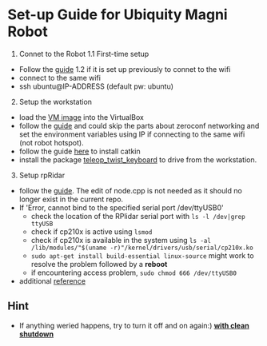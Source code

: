 # Set-up Guide for Ubiquity Magni Robot

1. Connet to the Robot 
1.1 First-time setup
- Follow the [guide](https://learn.ubiquityrobotics.com/connecting) 
1.2 if it is set up previously to connet to the wifi
- connect to the same wifi
- ssh ubuntu@IP-ADDRESS (default pw: ubuntu)

2. Setup the workstation
- load the [VM image](https://downloads.ubiquityrobotics.com/vm.html) into the VirtualBox
- follow the [guide](https://learn.ubiquityrobotics.com/workstation_setup) and could skip the parts about zeroconf networking and set the environment variables using IP if connecting to the same wifi (not robot hotspot). 
- follow the guide [here](https://learn.ubiquityrobotics.com/simulation) to install catkin
- install the package [teleop_twist_keyboard](https://answers.ros.org/question/199363/error-run-teleop_twist_keyboard-package/) to drive from the workstation. 

3. Setup rpRidar
- follow the [guide](https://learn.ubiquityrobotics.com/lidar_navigation). The edit of node.cpp is not needed as it should no longer exist in the current repo.
- If 'Error, cannot bind to the specified serial port /dev/ttyUSB0'
  - check the location of the RPlidar serial port with `ls -l /dev|grep ttyUSB`
  - check if cp210x is active using `lsmod`
  - check if cp210x is available in the system using `ls -al /lib/modules/"$(uname -r)"/kernel/drivers/usb/serial/cp210x.ko`
  - `sudo apt-get install build-essential linux-source` might work to resolve the problem followed by a **reboot**
  - if encountering access problem, `sudo chmod 666 /dev/ttyUSB0`
- additional [reference](https://medium.com/robotics-with-ros/installing-the-rplidar-lidar-sensor-on-the-raspberry-pi-32047cde9588)

## Hint
- If anything weried happens, try to turn it off and on again:) [**with clean shutdown**](https://learn.ubiquityrobotics.com/connecting)
